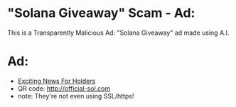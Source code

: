 # "Solana Giveaway" Scam - Ad:
This is a Transparently Malicious Ad: "Solana Giveaway" ad made using A.I.

# Ad:
- [Exciting News For Holders](https://youtu.be/AY4CNEFSk5c)
- QR code: http://official-sol.com
- note: They're not even using SSL/https!

